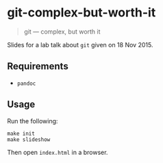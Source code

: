 # git-complex-but-worth-it

> git — complex, but worth it

Slides for a lab talk about `git` given on 18 Nov 2015.

## Requirements

- `pandoc`

## Usage

Run the following:

    make init
    make slideshow

Then open `index.html` in a browser.
